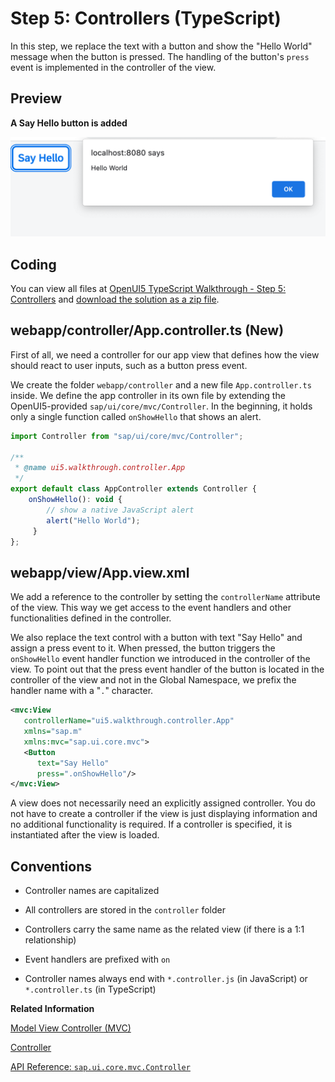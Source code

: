 <!-- loioe5c58fe81fed4d31988be6899c1188e7 -->

# Step 5: Controllers \(TypeScript\)

In this step, we replace the text with a button and show the "Hello World" message when the button is pressed. The handling of the button's `press` event is implemented in the controller of the view.



## Preview

  
  
**A Say Hello button is added**

![A Say Hello button is added](images/UI5_Walkthrough_Step_05_cedfdf8.png "A Say Hello button is added")



<a name="loioe5c58fe81fed4d31988be6899c1188e7__section_yqd_crc_syb"/>

## Coding

You can view all files at [OpenUI5 TypeScript Walkthrough - Step 5: Controllers](https://github.com/sap-samples/ui5-typescript-walkthrough/tree/main/steps/05) and [download the solution as a zip file](https://sap-samples.github.io/ui5-typescript-walkthrough/ui5-typescript-walkthrough-step-05.zip).



<a name="loioe5c58fe81fed4d31988be6899c1188e7__section_cyr_snf_lzb"/>

## webapp/controller/App.controller.ts \(New\)

First of all, we need a controller for our app view that defines how the view should react to user inputs, such as a button press event.

We create the folder `webapp/controller` and a new file `App.controller.ts` inside. We define the app controller in its own file by extending the OpenUI5-provided `sap/ui/core/mvc/Controller`. In the beginning, it holds only a single function called `onShowHello` that shows an alert.

```js
import Controller from "sap/ui/core/mvc/Controller";

/**
 * @name ui5.walkthrough.controller.App
 */
export default class AppController extends Controller {
    onShowHello(): void {
        // show a native JavaScript alert
        alert("Hello World");
     }
};
```



<a name="loioe5c58fe81fed4d31988be6899c1188e7__section_zqd_crc_syb"/>

## webapp/view/App.view.xml

We add a reference to the controller by setting the `controllerName` attribute of the view. This way we get access to the event handlers and other functionalities defined in the controller.

We also replace the text control with a button with text "Say Hello" and assign a press event to it. When pressed, the button triggers the `onShowHello` event handler function we introduced in the controller of the view. To point out that the press event handler of the button is located in the controller of the view and not in the Global Namespace, we prefix the handler name with a "`.`" character.

```xml
<mvc:View
   controllerName="ui5.walkthrough.controller.App"
   xmlns="sap.m"
   xmlns:mvc="sap.ui.core.mvc">
   <Button
      text="Say Hello"
      press=".onShowHello"/>
</mvc:View>
```

A view does not necessarily need an explicitly assigned controller. You do not have to create a controller if the view is just displaying information and no additional functionality is required. If a controller is specified, it is instantiated after the view is loaded.



## Conventions

-   Controller names are capitalized

-   All controllers are stored in the `controller` folder
-   Controllers carry the same name as the related view \(if there is a 1:1 relationship\)

-   Event handlers are prefixed with `on`

-   Controller names always end with `*.controller.js` \(in JavaScript\) or `*.controller.ts` \(in TypeScript\)


**Related Information**  


[Model View Controller \(MVC\)](../04_Essentials/model-view-controller-mvc-91f2334.md "The Model View Controller (MVC) concept is used in OpenUI5 to separate the representation of information from the user interaction. This separation facilitates development and the changing of parts independently.")

[Controller](../04_Essentials/controller-121b8e6.md "A controller contains methods that define how models and views interact.")

[API Reference: `sap.ui.core.mvc.Controller`](https://ui5.sap.com/#/api/sap.ui.core.mvc.Controller)

